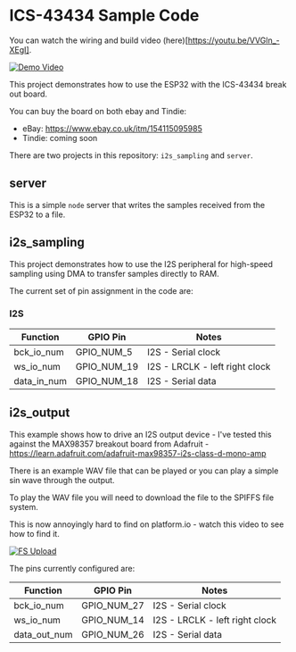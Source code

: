 # ICS-43434 Sample Code

You can watch the wiring and build video (here)[https://youtu.be/VVGln_-XEgI].

[![Demo Video](https://img.youtube.com/vi/VVGln_-XEgI/0.jpg)](https://www.youtube.com/watch?v=VVGln_-XEgI)

This project demonstrates how to use the ESP32 with the ICS-43434 break out board.

You can buy the board on both ebay and Tindie:

- eBay: https://www.ebay.co.uk/itm/154115095985
- Tindie: coming soon

There are two projects in this repository: `i2s_sampling` and `server`.

## server

This is a simple `node` server that writes the samples received from the ESP32 to a file.

## i2s_sampling

This project demonstrates how to use the I2S peripheral for high-speed sampling using DMA to transfer samples directly to RAM.

The current set of pin assignment in the code are:

### I2S

| Function    | GPIO Pin    | Notes                          |
| ----------- | ----------- | ------------------------------ |
| bck_io_num  | GPIO_NUM_5  | I2S - Serial clock             |
| ws_io_num   | GPIO_NUM_19 | I2S - LRCLK - left right clock |
| data_in_num | GPIO_NUM_18 | I2S - Serial data              |

## i2s_output

This example shows how to drive an I2S output device - I've tested this against the MAX98357 breakout board from Adafruit - https://learn.adafruit.com/adafruit-max98357-i2s-class-d-mono-amp

There is an example WAV file that can be played or you can play a simple sin wave through the output.

To play the WAV file you will need to download the file to the SPIFFS file system.

This is now annoyingly hard to find on platform.io - watch this video to see how to find it.

[![FS Upload](https://img.youtube.com/vi/Pxpg9eZLoBI/0.jpg)](https://www.youtube.com/watch?v=Pxpg9eZLoBI)

The pins currently configured are:

| Function     | GPIO Pin    | Notes                          |
| ------------ | ----------- | ------------------------------ |
| bck_io_num   | GPIO_NUM_27 | I2S - Serial clock             |
| ws_io_num    | GPIO_NUM_14 | I2S - LRCLK - left right clock |
| data_out_num | GPIO_NUM_26 | I2S - Serial data              |
